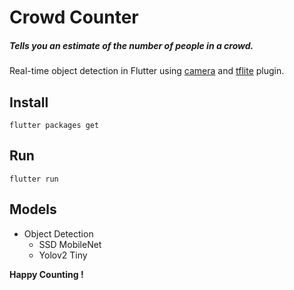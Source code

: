 # Crowd Counter

##### Tells you an estimate of the number of people in a crowd.

Real-time object detection in Flutter using [camera](https://pub.dartlang.org/packages/camera) and [tflite](https://pub.dartlang.org/packages/tflite) plugin. 

## Install 

```
flutter packages get
```

## Run

```
flutter run
```

## Models
- Object Detection
  - SSD MobileNet
  - Yolov2 Tiny


**Happy Counting !**
